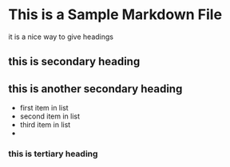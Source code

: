 # This is a Sample Markdown File
it is a nice way to give headings
## this is secondary heading
## this is another secondary heading
* first item in list
* second item in list
* third item in list
* 

### this is tertiary heading
